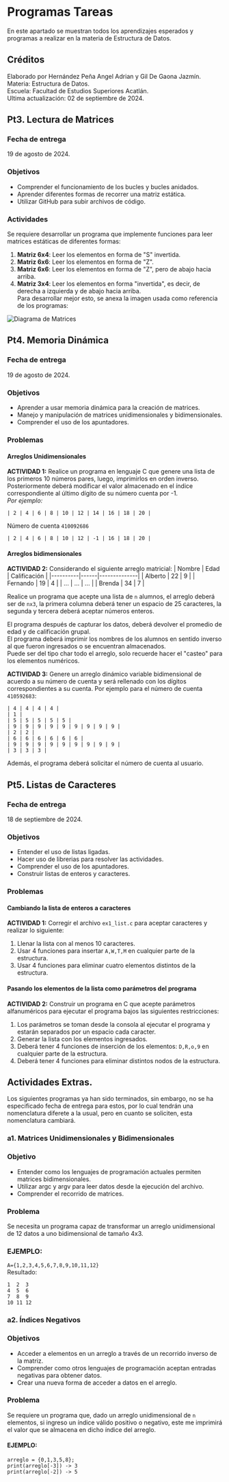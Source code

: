 # Programas Tareas
En este apartado se muestran todos los aprendizajes esperados y programas a realizar en la materia de Estructura de Datos.  

## Créditos
Elaborado por Hernández Peña Angel Adrian y Gil De Gaona Jazmín.  
Materia: Estructura de Datos.  
Escuela: Facultad de Estudios Superiores Acatlán.  
Ultima actualización: 02 de septiembre de 2024.  

## Pt3. Lectura de Matrices

### Fecha de entrega
19 de agosto de 2024.  

### Objetivos

- Comprender el funcionamiento de los bucles y bucles anidados.  
- Aprender diferentes formas de recorrer una matriz estática.  
- Utilizar GitHub para subir archivos de código.  

### Actividades

Se requiere desarrollar un programa que implemente funciones para leer matrices estáticas de diferentes formas:  

1. **Matriz 6x4**: Leer los elementos en forma de "S" invertida.  
2. **Matriz 6x6**: Leer los elementos en forma de "Z".  
3. **Matriz 6x6**: Leer los elementos en forma de "Z", pero de abajo hacia arriba.  
4. **Matriz 3x4**: Leer los elementos en forma "invertida", es decir, de derecha a izquierda y de abajo hacia arriba.  
Para desarrollar mejor esto, se anexa la imagen usada como referencia de los programas:  

![Diagrama de Matrices](https://github.com/SinR0str0/E.Datos/raw/main/Tareas/Diagramas/pt_3_diagram.png)

## Pt4. Memoria Dinámica

### Fecha de entrega
19 de agosto de 2024.  

### Objetivos

- Aprender a usar memoria dinámica para la creación de matrices.  
- Manejo y manipulación de matrices unidimensionales y bidimensionales.  
- Comprender el uso de los apuntadores.  

### Problemas

#### Arreglos Unidimensionales
**ACTIVIDAD 1:** Realice un programa en lenguaje C que genere una lista de los primeros 10 números pares, luego, imprimirlos en orden inverso.  
Posteriormente deberá modificar el valor almacenado en el índice correspondiente al último dígito de su número cuenta por -1.  
*Por ejemplo:*  

```
| 2 | 4 | 6 | 8 | 10 | 12 | 14 | 16 | 18 | 20 |
```
Número de cuenta `410092686`
```
| 2 | 4 | 6 | 8 | 10 | 12 | -1 | 16 | 18 | 20 |
```

#### Arreglos bidimensionales
**ACTIVIDAD 2:** Considerando el siguiente arreglo matricial: 
| Nombre   | Edad | Calificación |
|----------|------|--------------|
| Alberto  | 22   | 9            |
| Fernando | 19   | 4            |
| ...  	   | ...  | ...          |
| Brenda   | 34   | 7            |

Realice un programa que acepte una lista de `n` alumnos, el arreglo deberá ser de `nx3`, la primera columna deberá tener un espacio de 25 caracteres, la segunda y tercera deberá aceptar números enteros.  

El programa después de capturar los datos, deberá devolver el promedio de edad y de calificación grupal.  
El programa deberá imprimir los nombres de los alumnos en sentido inverso al que fueron ingresados o se encuentran almacenados.  
Puede ser del tipo char todo el arreglo, solo recuerde hacer el "casteo" para los elementos numéricos.  

**ACTIVIDAD 3:** Genere un arreglo dinámico variable bidimensional de acuerdo a su número de cuenta y será rellenado con los dígitos correspondientes a su cuenta. Por ejemplo para el número de cuenta `410592683`:  
```
| 4 | 4 | 4 | 4 | 
| 1 |
| 5 | 5 | 5 | 5 | 5 |
| 9 | 9 | 9 | 9 | 9 | 9 | 9 | 9 | 9 |
| 2 | 2 |
| 6 | 6 | 6 | 6 | 6 | 6 |
| 9 | 9 | 9 | 9 | 9 | 9 | 9 | 9 | 9 |
| 3 | 3 | 3 |
```
Además, el programa deberá solicitar el número de cuenta al usuario.  

## Pt5. Listas de Caracteres

### Fecha de entrega
18 de septiembre de 2024.  

### Objetivos

- Entender el uso de listas ligadas.  
- Hacer uso de librerias para resolver las actividades.  
- Comprender el uso de los apuntadores.  
- Construir listas de enteros y caracteres.  

### Problemas
#### Cambiando la lista de enteros a caracteres
**ACTIVIDAD 1:** Corregir el archivo `ex1_list.c` para aceptar caracteres y realizar lo siguiente:  
1. Llenar la lista con al menos 10 caracteres.  
2. Usar 4 funciones para insertar `A,W,T,M` en cualquier parte de la estructura.
3. Usar 4 funciones para eliminar cuatro elementos distintos de la estructura.  

#### Pasando los elementos de la lista como parámetros del programa
**ACTIVIDAD 2:** Construir un programa en C que acepte parámetros alfanuméricos para ejecutar el programa bajos las siguientes restricciones:
1. Los parámetros se toman desde la consola al ejecutar el programa y estarán separados por un espacio cada caracter.  
2. Generar la lista con los elementos ingresados.  
3. Deberá tener 4 funciones de inserción de los elementos: `D,R,o,9` en cualquier parte de la estructura.  
4. Deberá tener 4 funciones para eliminar distintos nodos de la estructura.  





## Actividades Extras.
Los siguientes programas ya han sido terminados, sin embargo, no se ha especificado fecha de entrega para estos, por lo cual tendrán una nomenclatura diferete a la usual, pero en cuanto se soliciten, esta nomenclatura cambiará.

### a1. Matrices Unidimensionales y Bidimensionales

### Objetivo

- Entender como los lenguajes de programación actuales permiten matrices bidimensionales.  
- Utilizar argc y argv para leer datos desde la ejecución del archivo.  
- Comprender el recorrido de matrices.  

### Problema

Se necesita un programa capaz de transformar un arreglo unidimensional de 12 datos a uno bidimensional de tamaño 4x3.  

### EJEMPLO:
`A={1,2,3,4,5,6,7,8,9,10,11,12}`  
Resultado:  
```
1  2  3  
4  5  6  
7  8  9  
10 11 12  
```

### a2. Índices Negativos

### Objetivos

- Acceder a elementos en un arreglo a través de un recorrido inverso de la matriz.  
- Comprender como otros lenguajes de programación aceptan entradas negativas para obtener datos.  
- Crear una nueva forma de acceder a datos en el arreglo.  

### Problema

Se requiere un programa que, dado un arreglo unidimensional de `n` elementos, si ingreso un índice válido positivo o negativo, este me imprimirá el valor que se almacena en dicho índice del arreglo.

#### EJEMPLO:
`arreglo = {0,1,3,5,8};`  
`print(arreglo[-3]) -> 3`  
`print(arreglo[-2]) -> 5`  